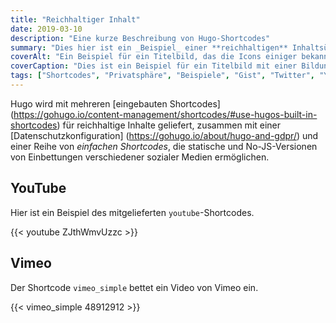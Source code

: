 ```yaml
---
title: "Reichhaltiger Inhalt"
date: 2019-03-10
description: "Eine kurze Beschreibung von Hugo-Shortcodes"
summary: "Dies hier ist ein _Beispiel_ einer **reichhaltigen** Inhaltsübersicht."
coverAlt: "Ein Beispiel für ein Titelbild, das die Icons einiger bekannter Medienorganisationen zeigt."
coverCaption: "Dies ist ein Beispiel für ein Titelbild mit einer Bildunterschrift."
tags: ["Shortcodes", "Privatsphäre", "Beispiele", "Gist", "Twitter", "YouTube", "Vimeo"]
---
```


Hugo wird mit mehreren [eingebauten Shortcodes] (https://gohugo.io/content-management/shortcodes/#use-hugos-built-in-shortcodes) für reichhaltige Inhalte geliefert, zusammen mit einer [Datenschutzkonfiguration] (https://gohugo.io/about/hugo-and-gdpr/) und einer Reihe von _einfachen Shortcodes_, die statische und No-JS-Versionen von Einbettungen verschiedener sozialer Medien ermöglichen.

## YouTube

Hier ist ein Beispiel des mitgelieferten `youtube`-Shortcodes.

{{< youtube ZJthWmvUzzc >}}

## Vimeo

Der Shortcode `vimeo_simple` bettet ein Video von Vimeo ein.

{{< vimeo_simple 48912912 >}}
